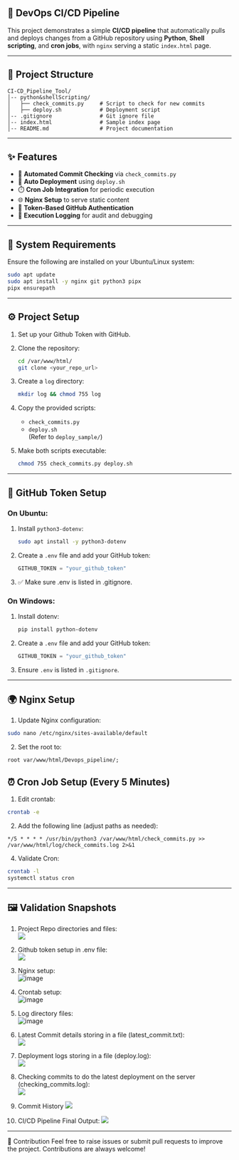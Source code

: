 ## 🚀 DevOps CI/CD Pipeline

This project demonstrates a simple **CI/CD pipeline** that automatically pulls and deploys changes from a GitHub repository using **Python**, **Shell scripting**, and **cron jobs**, with `nginx` serving a static `index.html` page.

---

## 📁 Project Structure

```
CI-CD_Pipeline_Tool/
│-- python&shellScripting/
│   ├── check_commits.py     # Script to check for new commits
│   ├── deploy.sh            # Deployment script
│-- .gitignore               # Git ignore file
│-- index.html               # Sample index page
│-- README.md                # Project documentation
```
---

## ✨ Features

- 🔁 **Automated Commit Checking** via `check_commits.py`
- 🚚 **Auto Deployment** using `deploy.sh`
- ⏱️ **Cron Job Integration** for periodic execution
- 🌐 **Nginx Setup** to serve static content
- 🔐 **Token-Based GitHub Authentication**
- 📄 **Execution Logging** for audit and debugging

---

## 🧰 System Requirements

Ensure the following are installed on your Ubuntu/Linux system:

```bash
sudo apt update
sudo apt install -y nginx git python3 pipx
pipx ensurepath
```
---

## ⚙️ Project Setup

1. Set up your Github Token with GitHub.
2. Clone the repository:
   ```bash
   cd /var/www/html/
   git clone <your_repo_url>
   ```
3. Create a `log` directory:
   ```bash
   mkdir log && chmod 755 log
   ```

4. Copy the provided scripts:
   - `check_commits.py`
   - `deploy.sh`  
   (Refer to `deploy_sample/`)

5. Make both scripts executable:
   ```bash
   chmod 755 check_commits.py deploy.sh
   ```
---

## 🔐 GitHub Token Setup

### On Ubuntu:
1. Install `python3-dotenv`:
   ```bash
   sudo apt install -y python3-dotenv
   ```
2. Create a `.env` file and add your GitHub token:
   ```python
   GITHUB_TOKEN = "your_github_token"
   ```
3. ✅ Make sure .env is listed in .gitignore.

### On Windows:
1. Install dotenv:
   ```bash
   pip install python-dotenv
   ```
2. Create a `.env` file and add your GitHub token:
   ```python
   GITHUB_TOKEN = "your_github_token"
   ```
3. Ensure `.env` is listed in `.gitignore`.
---

## 🌍 Nginx Setup

1. Update Nginx configuration:

```bash
sudo nano /etc/nginx/sites-available/default
```

2. Set the root to:

```nginx
root var/www/html/Devops_pipeline/;
```


## ⏰ Cron Job Setup (Every 5 Minutes)

1. Edit crontab:

```bash
crontab -e
```


2. Add the following line (adjust paths as needed):

```cron
*/5 * * * * /usr/bin/python3 /var/www/html/check_commits.py >> /var/www/html/log/check_commits.log 2>&1
```

4. Validate Cron:

```bash
crontab -l
systemctl status cron
```
---

## 🖼️ Validation Snapshots
1. Project Repo directories and files:<br>
<img  src="https://github.com/praysap/Devops_pipeline/blob/main/Screenshot/project.png" /><br>

2. Github token setup in .env file:<br>
<img  src="https://github.com/praysap/Devops_pipeline/blob/main/Screenshot/directory.png" /><br>

3. Nginx setup:<br>
<img  alt="image" src="https://github.com/praysap/Devops_pipeline/blob/main/Screenshot/server_nginx.png" /><br>

4. Crontab setup:<br>
<img  alt="image" src="https://github.com/praysap/Devops_pipeline/blob/main/Screenshot/crontab.png" /><br>

5. Log directory files:<br>
<img  alt="image" src="https://github.com/praysap/Devops_pipeline/blob/main/Screenshot/backend_mern_stack.png" /><br>

6. Latest Commit details storing in a file (latest_commit.txt):<br>
<img  src="https://github.com/praysap/Devops_pipeline/blob/main/Screenshot/logs.png" /><br>

7. Deployment logs storing in a file (deploy.log):<br>
<img  src="https://github.com/praysap/Devops_pipeline/blob/main/Screenshot/deploy_logs_file.png" /><br>

8. Checking commits to do the latest deployment on the server (checking_commits.log):<br>
<img  src="https://github.com/praysap/Devops_pipeline/blob/main/Screenshot/Check_New_commit.png" /><br>


9. Commit History
<img  src="https://github.com/praysap/Devops_pipeline/blob/main/Screenshot/Commit_histroy.png" /><br>

10. CI/CD Pipeline Final Output:
<img  src="https://github.com/praysap/Devops_pipeline/blob/main/Screenshot/output_Final.png" /><br>
---

🙌 Contribution
Feel free to raise issues or submit pull requests to improve the project. Contributions are always welcome!

